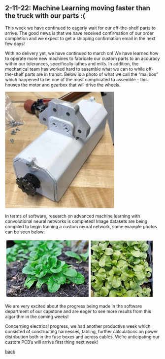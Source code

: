 ## 2-11-22: Machine Learning moving faster than the truck with our parts :(

This week we have continued to eagerly wait for our off-the-shelf parts to arrive. The good news is that we have received confirmation of our order completion and we expect to get a shipping confirmation email in the next few days!  

With no delivery yet, we have continued to march on! We have learned how to operate more new machines to fabricate our custom parts to an accuracy within our tolerances, specifically lathes and mills. In addition, the mechanical team has worked hard to assemble what we can to while off-the-shelf parts are in transit. Below is a photo of what we call the “mailbox” which happened to be one of the most complicated to assemble – this houses the motor and gearbox that will drive the wheels. 

![Mail_box](./../assets/Mail_box.png)

In terms of software, research on advanced machine learning with convolutional neural networks is completed! Image datasets are being compiled to begin training a custom neural network, some example photos can be seen below: 

![Mache1](./../assets/Mache1.png)

We are very excited about the progress being made in the software department of our capstone and are eager to see more results from this algorithm in the coming weeks!  

Concerning electrical progress, we had another productive week which consisted of constructing harnesses, tabling, further calculations on power distribution both in the fuse boxes and across cables. We’re anticipating our custom PCB’s will arrive first thing next week! 

[back](./..)
